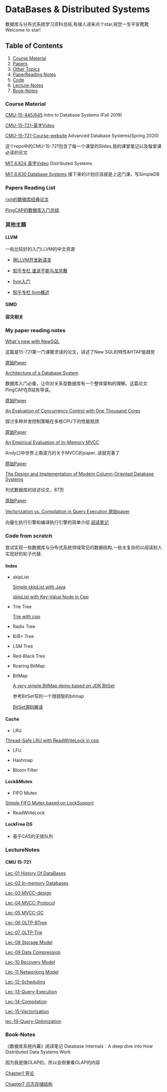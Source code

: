 # DataBases & Distributed Systems

数据库与分布式系统学习资料总结,有缘人进来点个star,祝您一生平安靴靴 Welcome to star! 

## <a name='TOC'>Table of Contents</a>

  1. [Course Material](#CourseMaterial)
  2. [Papers](#Papers)
  3. [Other Topics](#其他主题)
  4. [PaperReading Notes](#PaperReading)
  5. [Code](#Code)
  6. [Lecture-Notes](#LectureNotes)
  7. [Book-Notes](#Book-Notes)
 
### <a name='CourseMaterial'> Course Material
  
[CMU-15-445/645](https://15445.courses.cs.cmu.edu/fall2019/) Intro to Database Systems (Fall 2019)

[CMU-15-721-英字Video](https://www.bilibili.com/video/BV1Wz411b7sD?from=search&seid=1785395184520069316)

[CMU-15-721-Course-website](https://15721.courses.cs.cmu.edu/spring2020/)  Advanced Database Systems(Spring 2020)

这个repo中的CMU-15-721包含了每一个课堂的Slides,我的课堂笔记以及每堂课必读的论文

[MIT.6.824 英字Video](https://www.bilibili.com/video/av91748150) Distributed Systems

[MIT.6.830 Database Systems](https://ocw.mit.edu/courses/electrical-engineering-and-computer-science/6-830-database-systems-fall-2010/index.htm) 接下来的计划应该就是上这门课，写SimpleDB


### <a name='Papers'> Papers Reading List

[rxin的数据库经典论文](https://github.com/rxin/db-readings#data-parallel)

[PingCAP的数据库入门总结](https://github.com/pingcap/awesome-database-learning)

### <a name='Other Topics'> 其他主题

#### LLVM

一些比较好的入门LLVM的中文资源

* [用LLVM开发新语言](https://llvm-tutorial-cn.readthedocs.io/en/latest/index.html)

* [知乎专栏 谁说不能与龙共舞](https://zhuanlan.zhihu.com/p/21889573)

* [llvm入门](https://juejin.im/post/5bfba01df265da614273939a)

* [知乎专栏 llvm概述](https://zhuanlan.zhihu.com/p/102250532)


#### SIMD


#### 容灾相关




### <a name='PaperReading'> My paper reading notes
 
[What's new with NewSQL](https://github.com/AlexanderChiuluvB/db-learning-material/tree/master/CMU-15-721/Lec-01-History-Of-Databases)

这篇是15-721第一门课要求读的论文，讲述了New SQL的特性&HTAP是趋势

[原始Paper](https://github.com/AlexanderChiuluvB/db-learning-material/blob/master/CMU-15-721/Lec-01-History-Of-Databases/pavlo-newsql-sigmodrec2016.pdf)

[Architecture of a Database System](https://github.com/AlexanderChiuluvB/db-learning-material/blob/master/CMU-15-721/Lec-01-History-Of-Databases/DBArchitectureLearningNotes.md)

数据库入门必备，让你对关系型数据库有一个整体架构的理解。这篇论文PingCAP在B站有导读。

[原始Paper](https://github.com/AlexanderChiuluvB/db-learning-material/blob/master/CMU-15-721/Lec-01-History-Of-Databases/fntdb07-architecture.pdf)

[An Evaluation of Concurrency Control with One Thousand Cores](https://blog.csdn.net/weixin_38499215/article/details/105883971)

探讨多种并发控制策略在多核CPU下的性能瓶颈

[原始Paper](https://github.com/AlexanderChiuluvB/db-learning-material/blob/master/CMU-15-721/Lec-02-In-Memory-Databases/p209-yu.pdf)

[An Empirical Evaluation of In-Memory MVCC](https://github.com/AlexanderChiuluvB/db-learning-material/blob/master/CMU-15-721/Lec-03-MVCC-design/MVCC-LEC01.pdf)

Andy口中世界上南波万的关于MVCC的paper..读就完事了

[原始Paper](https://github.com/AlexanderChiuluvB/db-learning-material/blob/master/CMU-15-721/Lec-03-MVCC-design/wu-vldb2017.pdf)

[The Design and Implementation of Modern
Column-Oriented Database Systems](https://github.com/AlexanderChiuluvB/db-learning-material/blob/master/Database-Internals-ReadingNotes/Chapter1/ColumnPaperReadingNotes.pdf)

列式数据库的综述论文，87页

[原始Paper](https://stratos.seas.harvard.edu/files/stratos/files/columnstoresfntdbs.pdf)

[Vectorization vs. Compilation in Query Execution 原始paper](https://15721.courses.cs.cmu.edu/spring2019/papers/21-vectorization2/p5-sompolski.pdf)

向量化执行引擎和编译执行引擎的简单介绍 [阅读笔记](https://github.com/AlexanderChiuluvB/db-learning-material/blob/master/CMU-15-721/Lec-16-Vectorization%26Compilation/Vectorization%20vs.%20Compilation%20in%20Query%20Execution%20%E8%AE%BA%E6%96%87%E9%98%85%E8%AF%BB%E7%AC%94%E8%AE%B0.pdf)



### <a name='Code'> Code from scratch

尝试实现一些数据库与分布式系统领域常见的数据结构,一些太复杂的以阅读别人实现好的轮子代替.

#### Index

* skipList

  [Simple skipList with Java](https://github.com/AlexanderChiuluvB/db-learning-material/blob/master/Data-structure/src/main/java/skipList/skipList.java)
  
  [skipList with Key-Value Node in Cpp](https://github.com/AlexanderChiuluvB/db-learning-material/tree/master/Data-structure/cpp/skipList)

* Trie Tree

  [Trie with cpp](https://github.com/AlexanderChiuluvB/db-learning-material/blob/master/Data-structure/STL/Trie.h)

* Radix Tree

* B/B+ Tree

* LSM Tree

* Red-Black Tree

* Roaring BitMap

* BitMap

  [A very simple BitMap demo based on JDK BitSet](https://github.com/AlexanderChiuluvB/db-learning-material/blob/master/Data-structure/src/main/java/BitMap/BitMap.java)

  参考BitSet写的一个很弱智的bitmap

  [BitSet源码解读](https://blog.csdn.net/weixin_38499215/article/details/105996592)

#### Cache

* LRU

[Thread-Safe LRU with ReadWriteLock in cpp](https://github.com/AlexanderChiuluvB/db-learning-material/blob/master/Data-structure/cpp/lru.cpp)

* LFU

* Hashmap

* Bloom Filter

#### Lock&Mutex

* FIFO Mutex

[Simple FIFO Mutex based on LockSupport](https://github.com/AlexanderChiuluvB/db-learning-material/blob/master/Data-structure/src/main/java/FIFOMutex/FIFOMutex.java)

* ReadWriteLock

#### LockFree DS

* 基于CAS的无锁队列

  
 ### <a name='LectureNotes'> LectureNotes
  
 #### CMU 15-721
 
 [Lec-01 History Of DataBases](https://github.com/AlexanderChiuluvB/db-learning-material/tree/master/CMU-15-721/Lec-01-History-Of-Databases)
 
 [Lec-02 In-memory Databases](https://github.com/AlexanderChiuluvB/db-learning-material/tree/master/CMU-15-721/Lec-02-In-Memory-Databases)
 
 [Lec-03 MVCC-design](https://github.com/AlexanderChiuluvB/db-learning-material/blob/master/CMU-15-721/Lec-03-MVCC-design/MVCC-LEC01.pdf)
 
 [Lec-04 MVCC-Protocol](https://github.com/AlexanderChiuluvB/db-learning-material/blob/master/CMU-15-721/Lec-04-MVCC-Protocol/04-mvcc2-notes.pdf)
 
 [Lec-05 MVCC-GC](https://github.com/AlexanderChiuluvB/db-learning-material/tree/master/CMU-15-721/Lec-05-MVCC-GC)
 
 [Lec-06 OLTP-BTree](https://github.com/AlexanderChiuluvB/db-learning-material/blob/master/CMU-15-721/Lec-06-OLTP-BTree/lecture-notes.pdf)
 
 [Lec-07 OLTP-Trie](https://github.com/AlexanderChiuluvB/db-learning-material/blob/master/CMU-15-721/Lec-07-OLTP-Trie/Lec-note.pdf)
 
 [Lec-08 Storage Model](https://github.com/AlexanderChiuluvB/db-learning-material/blob/master/CMU-15-721/Lec-08-Storage-Model/README.pdf)

 [Lec-09 Data Compression](https://github.com/AlexanderChiuluvB/db-learning-material/blob/master/CMU-15-721/Lec-09-Database-Compression/lec-notes.pdf)
 
 [Lec-10 Recovery Model](https://github.com/AlexanderChiuluvB/db-learning-material/blob/master/CMU-15-721/Lec-10-Recovery-Model/lec-notes.pdf)
  
 [Lec-11 Networking Model](https://github.com/AlexanderChiuluvB/db-learning-material/blob/master/CMU-15-721/Lec-11-Networking-Model/lec-note.pdf)
  
 [Lec-12-Scheduling](https://github.com/AlexanderChiuluvB/db-learning-material/blob/master/CMU-15-721/Lec-12-Scheduling/lec.pdf)
 
 [Lec-13-Query-Execution](https://github.com/AlexanderChiuluvB/db-learning-material/blob/master/CMU-15-721/Lec-13-Query-Execution-And-Processing/QueryOptimization.pdf)
 
 [Lec-14-Compilation](https://github.com/AlexanderChiuluvB/db-learning-material/blob/master/CMU-15-721/Lec-14-Query-Compilation/Compilation.pdf)
 
 [Lec-15-Vectorization](https://github.com/AlexanderChiuluvB/db-learning-material/blob/master/CMU-15-721/Lec-15-Vectorization/vectorization.pdf)
 
 [lec-19-Query-Optimization](https://github.com/AlexanderChiuluvB/db-learning-material/tree/master/CMU-15-721/Lec-19-QueryOptimization)
 

### <a name='Book-Notes'> Book-Notes
  
 《数据库系统内幕》阅读笔记
Database Internals：A deep dive into How Distributed Data Systems Work

因为我是搞OLAP的，所以会侧重看OLAP的内容

[Chapter1 导论](https://github.com/AlexanderChiuluvB/db-learning-material/blob/master/Database-Internals-ReadingNotes/Chapter1/readingnotes.md)

[Chapter7 日志存储结构](https://github.com/AlexanderChiuluvB/db-learning-material/blob/master/Database-Internals-ReadingNotes/Chapter7/READMD.md)



